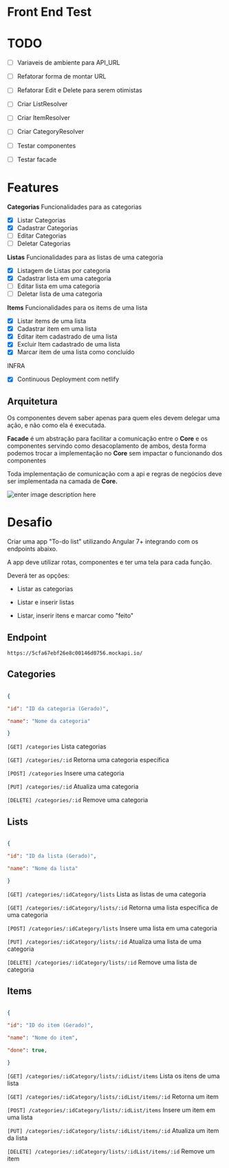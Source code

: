 
# Front End Test

# TODO
 - [ ] Variaveis de ambiente para API_URL
 - [ ] Refatorar forma de montar URL
 - [ ] Refatorar Edit e Delete para serem otimistas
 - [ ] Criar ListResolver
 - [ ] Criar ItemResolver
 - [ ] Criar CategoryResolver
 - [ ] Testar componentes
 - [ ] Testar facade


# Features
**Categorias**
Funcionalidades para as categorias
 - [x] Listar Categorias
 - [x] Cadastrar Categorias
 - [ ] Editar Categorias
 - [ ] Deletar Categorias
 
**Listas**
Funcionalidades para as listas de uma categoria
 - [x] Listagem de Listas por categoria
 - [x] Cadastrar lista em uma categoria
 - [ ] Editar lista em uma categoria
 - [ ] Deletar lista de uma categoria

**Items**
Funcionalidades para os items de uma lista
- [x] Listar items de uma lista
- [x] Cadastrar item em uma lista
- [x] Editar item cadastrado de uma lista
- [x] Excluir Item cadastrado de uma lista
- [x] Marcar item de uma lista como concluído

INFRA
- [x] Continuous Deployment com netlify
  

## Arquitetura
Os componentes devem saber apenas para quem eles devem delegar uma ação, e não como ela é executada.

**Facade** é um abstração para facilitar a comunicação entre o **Core** e os componentes servindo como desacoplamento de ambos, desta forma podemos trocar a implementação no **Core** sem impactar o funcionando dos componentes

Toda implementação de comunicação com a api e regras de negócios deve ser implementada na camada de **Core.**

![enter image description here](https://i.imgur.com/t3Hvwdt.png)

  
  # Desafio

Criar uma app "To-do list" utilizando Angular 7+ integrando com os endpoints abaixo.

  

A app deve utilizar rotas, componentes e ter uma tela para cada função.

  

Deverá ter as opções:

  

- Listar as categorias

- Listar e inserir listas

- Listar, inserir itens e marcar como "feito"

  

## Endpoint

  

`https://5cfa67ebf26e8c00146d0756.mockapi.io/`

  

## Categories

  

```json

{

"id": "ID da categoria (Gerado)",

"name": "Nome da categoria"

}

```

  

`[GET] /categories` Lista categorias

  

`[GET] /categories/:id` Retorna uma categoria específica

  

`[POST] /categories` Insere uma categoria

  

`[PUT] /categories/:id` Atualiza uma categoria

  

`[DELETE] /categories/:id` Remove uma categoria

  

## Lists

  

```json

{

"id": "ID da lista (Gerado)",

"name": "Nome da lista"

}

```

  

`[GET] /categories/:idCategory/lists` Lista as listas de uma categoria

  

`[GET] /categories/:idCategory/lists/:id` Retorna uma lista específica de uma categoria

  

`[POST] /categories/:idCategory/lists` Insere uma lista em uma categoria

  

`[PUT] /categories/:idCategory/lists/:id` Atualiza uma lista de uma categoria

  

`[DELETE] /categories/:idCategory/lists/:id` Remove uma lista de categoria

  

## Items

  

```json

{

"id": "ID do item (Gerado)",

"name": "Nome do item",

"done": true,

}

```

  

`[GET] /categories/:idCategory/lists/:idList/items` Lista os itens de uma lista

  

`[GET] /categories/:idCategory/lists/:idList/items/:id` Retorna um item

  

`[POST] /categories/:idCategory/lists/:idList/items` Insere um item em uma lista

  

`[PUT] /categories/:idCategory/lists/:idList/items/:id` Atualiza um item da lista

  

`[DELETE] /categories/:idCategory/lists/:idList/items/:id` Remove um item
